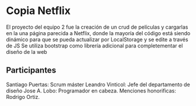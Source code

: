 # Copia Netflix

El proyecto del equipo 2 fue la creación de un crud de películas y cargarlas en la una página parecida a Netflix, donde la mayoría del código está siendo dinámico para que se pueda actualizar por LocalStorage y se edite a través de JS
Se utiliza bootstrap como librería adicional para completementar el diseño de la web

## Participantes

Santiago Puertas: Scrum máster
Leandro Vinticol: Jefe del departamento de diseño
Jose A. Lobo: Programador en cabeza.
Menciones honorificas:
Rodrigo Ortiz.
